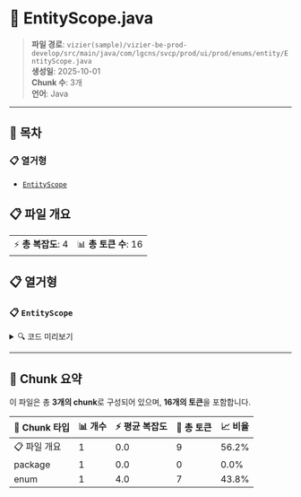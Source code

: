 # 📄 EntityScope.java

> **파일 경로**: `vizier(sample)/vizier-be-prod-develop/src/main/java/com/lgcns/svcp/prod/ui/prod/enums/entity/EntityScope.java`  
> **생성일**: 2025-10-01  
> **Chunk 수**: 3개  
> **언어**: Java
---

## 📑 목차

### 📋 열거형
- [`EntityScope`](#enum-entityscope)


## 📋 파일 개요

| | |
|--|--|
| ⚡ **총 복잡도**: 4 | 📊 **총 토큰 수**: 16 |





## 📋 열거형

### <a id="enum-entityscope"></a>📋 `EntityScope`


<details>
<summary>🔍 코드 미리보기</summary>

```java
public enum EntityScope {
	M,
	S
}...
```

**Chunk 정보**
- 🆔 **ID**: `12fd5daa7124`
- 📍 **라인**: 3-3

</details>

---



## 🧩 Chunk 요약

이 파일은 총 **3개의 chunk**로 구성되어 있으며, **16개의 토큰**을 포함합니다.

| 🧩 Chunk 타입 | 📊 개수 | ⚡ 평균 복잡도 | 📝 총 토큰 | 📈 비율 |
|---------------|--------|-------------|----------|--------|
| 📋 파일 개요 | 1 | 0.0 | 9 | 56.2% |
| package | 1 | 0.0 | 0 | 0.0% |
| enum | 1 | 4.0 | 7 | 43.8% |

